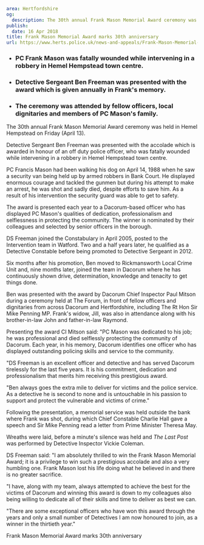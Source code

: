 ```yaml
area: Hertfordshire
og:
  description: The 30th annual Frank Mason Memorial Award ceremony was held in Hemel Hempstead on Friday (April 13).
publish:
  date: 16 Apr 2018
title: Frank Mason Memorial Award marks 30th anniversary
url: https://www.herts.police.uk/news-and-appeals/Frank-Mason-Memorial-Award-marks-30th-anniversary-0060D
```

* ### PC Frank Mason was fatally wounded while intervening in a robbery in Hemel Hempstead town centre.

 * ### Detective Sergeant Ben Freeman was presented with the award which is given annually in Frank's memory.

 * ### The ceremony was attended by fellow officers, local dignitaries and members of PC Mason's family.

The 30th annual Frank Mason Memorial Award ceremony was held in Hemel Hempstead on Friday (April 13).

Detective Sergeant Ben Freeman was presented with the accolade which is awarded in honour of an off duty police officer, who was fatally wounded while intervening in a robbery in Hemel Hempstead town centre.

PC Francis Mason had been walking his dog on April 14, 1988 when he saw a security van being held up by armed robbers in Bank Court. He displayed enormous courage and tackled the gunmen but during his attempt to make an arrest, he was shot and sadly died, despite efforts to save him. As a result of his intervention the security guard was able to get to safety.

The award is presented each year to a Dacorum-based officer who has displayed PC Mason's qualities of dedication, professionalism and selflessness in protecting the community. The winner is nominated by their colleagues and selected by senior officers in the borough.

DS Freeman joined the Constabulary in April 2005, posted to the Intervention team in Watford. Two and a half years later, he qualified as a Detective Constable before being promoted to Detective Sergeant in 2012.

Six months after his promotion, Ben moved to Rickmansworth Local Crime Unit and, nine months later, joined the team in Dacorum where he has continuously shown drive, determination, knowledge and tenacity to get things done.

Ben was presented with the award by Dacorum Chief Inspector Paul Mitson during a ceremony held at The Forum, in front of fellow officers and dignitaries from across Dacorum and Hertfordshire, including The Rt Hon Sir Mike Penning MP. Frank's widow, Jill, was also in attendance along with his brother-in-law John and father-in-law Raymond.

Presenting the award CI Mitson said: "PC Mason was dedicated to his job; he was professional and died selflessly protecting the community of Dacorum. Each year, in his memory, Dacorum identifies one officer who has displayed outstanding policing skills and service to the community.

"DS Freeman is an excellent officer and detective and has served Dacorum tirelessly for the last five years. It is his commitment, dedication and professionalism that merits him receiving this prestigious award.

"Ben always goes the extra mile to deliver for victims and the police service. As a detective he is second to none and is untouchable in his passion to support and protect the vulnerable and victims of crime."

Following the presentation, a memorial service was held outside the bank where Frank was shot, during which Chief Constable Charlie Hall gave a speech and Sir Mike Penning read a letter from Prime Minister Theresa May.

Wreaths were laid, before a minute's silence was held and _The Last Post_ was performed by Detective Inspector Vickie Coleman.

DS Freeman said: "I am absolutely thrilled to win the Frank Mason Memorial Award; it is a privilege to win such a prestigious accolade and also a very humbling one. Frank Mason lost his life doing what he believed in and there is no greater sacrifice.

"I have, along with my team, always attempted to achieve the best for the victims of Dacorum and winning this award is down to my colleagues also being willing to dedicate all of their skills and time to deliver as best we can.

"There are some exceptional officers who have won this award through the years and only a small number of Detectives I am now honoured to join, as a winner in the thirtieth year."

Frank Mason Memorial Award marks 30th anniversary
